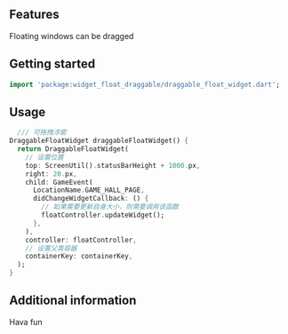 ## Features

Floating windows can be dragged

## Getting started

```dart
import 'package:widget_float_draggable/draggable_float_widget.dart';
```

## Usage

```dart
  /// 可拖拽浮窗
DraggableFloatWidget draggableFloatWidget() {
  return DraggableFloatWidget(
    // 设置位置
    top: ScreenUtil().statusBarHeight + 1000.px,
    right: 20.px,
    child: GameEvent(
      LocationName.GAME_HALL_PAGE,
      didChangeWidgetCallback: () {
        // 如果需要更新自身大小，则需要调用该函数
        floatController.updateWidget();
      },
    ),
    controller: floatController,
    // 设置父类容器
    containerKey: containerKey,
  );
}
```

## Additional information

Hava fun

